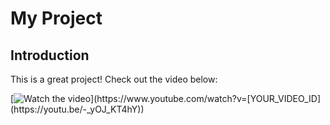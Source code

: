 # My Project

## Introduction

This is a great project! Check out the video below:

[![Watch the video](https://img.youtube.com/vi/[YOUR_VIDEO_ID](https://youtu.be/-_yOJ_KT4hY)/0.jpg)](https://www.youtube.com/watch?v=[YOUR_VIDEO_ID](https://youtu.be/-_yOJ_KT4hY))

